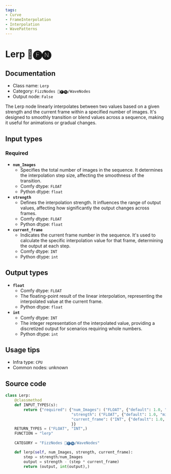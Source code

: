 ```yaml
---
tags:
- Curve
- FrameInterpolation
- Interpolation
- WavePatterns
---
```


# Lerp 📅🅕🅝
## Documentation
- Class name: `Lerp`
- Category: `FizzNodes 📅🅕🅝/WaveNodes`
- Output node: `False`

The Lerp node linearly interpolates between two values based on a given strength and the current frame within a specified number of images. It's designed to smoothly transition or blend values across a sequence, making it useful for animations or gradual changes.
## Input types
### Required
- **`num_Images`**
    - Specifies the total number of images in the sequence. It determines the interpolation step size, affecting the smoothness of the transition.
    - Comfy dtype: `FLOAT`
    - Python dtype: `float`
- **`strength`**
    - Defines the interpolation strength. It influences the range of output values, affecting how significantly the output changes across frames.
    - Comfy dtype: `FLOAT`
    - Python dtype: `float`
- **`current_frame`**
    - Indicates the current frame number in the sequence. It's used to calculate the specific interpolation value for that frame, determining the output at each step.
    - Comfy dtype: `INT`
    - Python dtype: `int`
## Output types
- **`float`**
    - Comfy dtype: `FLOAT`
    - The floating-point result of the linear interpolation, representing the interpolated value at the current frame.
    - Python dtype: `float`
- **`int`**
    - Comfy dtype: `INT`
    - The integer representation of the interpolated value, providing a discretized output for scenarios requiring whole numbers.
    - Python dtype: `int`
## Usage tips
- Infra type: `CPU`
- Common nodes: unknown


## Source code
```python
class Lerp:
    @classmethod
    def INPUT_TYPES(s):
        return {"required": {"num_Images": ("FLOAT", {"default": 1.0, "min": 0.0, "max": 9999.0, "step": 1.0}),
                             "strength": ("FLOAT", {"default": 1.0, "min": 0.0, "max": 10.0, "step": 0.01}),
                             "current_frame": ("INT", {"default": 1.0, "min": 0.0, "max": 9999, "step": 1.0}),
                             }}
    RETURN_TYPES = ("FLOAT", "INT",)
    FUNCTION = "lerp"
    
    CATEGORY = "FizzNodes 📅🅕🅝/WaveNodes"

    def lerp(self, num_Images, strength, current_frame):
        step = strength/num_Images
        output = strength - (step * current_frame)
        return (output, int(output),)

```
